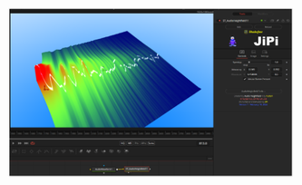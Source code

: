[![Screenshot](AudioHeightfield1_screenshot.png)](https://www.shadertoy.com/view/ldXGzN "View on Shadertoy.com")